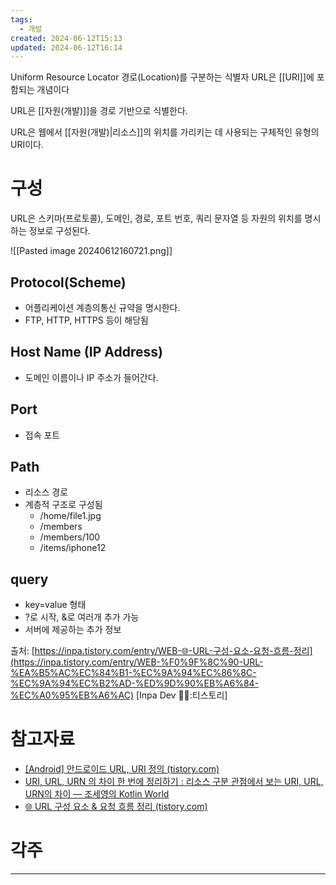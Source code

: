 ```yaml
---
tags:
  - 개발
created: 2024-06-12T15:13
updated: 2024-06-12T16:14
---
```

Uniform Resource Locator
경로(Location)를 구분하는 식별자
URL은 [[URI]]에 포함되는 개념이다

URL은 [[자원(개발)]]을 경로 기반으로 식별한다.

URL은 웹에서 [[자원(개발)|리소스]]의 위치를 가리키는 데 사용되는 구체적인 유형의 URI이다.
# 구성
URL은 스키마(프로토콜), 도메인, 경로, 포트 번호, 쿼리 문자열 등 자원의 위치를 명시하는 정보로 구성된다.

![[Pasted image 20240612160721.png]]

## Protocol(Scheme)
- 어플리케이션 계층의통신 규약을 명시한다.
- FTP, HTTP, HTTPS 등이 해당됨
## Host Name (IP Address)
- 도메인 이름이나 IP 주소가 들어간다.
## Port
- 접속 포트
## Path
- 리소스 경로
- 계층적 구조로 구성됨
	- /home/file1.jpg
	- /members
	- /members/100
	- /items/iphone12
## query
- key=value 형태
- ?로 시작, &로 여러개 추가 가능
- 서버에 제공하는 추가 정보

출처: [https://inpa.tistory.com/entry/WEB-🌐-URL-구성-요소-요청-흐름-정리](https://inpa.tistory.com/entry/WEB-%F0%9F%8C%90-URL-%EA%B5%AC%EC%84%B1-%EC%9A%94%EC%86%8C-%EC%9A%94%EC%B2%AD-%ED%9D%90%EB%A6%84-%EC%A0%95%EB%A6%AC) [Inpa Dev 👨‍💻:티스토리]
# 참고자료
- [[Android] 안드로이드 URL, URI 정의 (tistory.com)](https://bada744.tistory.com/138)
- [URI, URL, URN 의 차이 한 번에 정리하기 : 리소스 구분 관점에서 보는 URI, URL, URN의 차이 — 조세영의 Kotlin World](https://kotlinworld.com/96#URI%EC%--%--%--URL%-C%--URN%EC%-D%--%--%EA%B-%--%EA%B-%--)
- [🌐 URL 구성 요소 & 요청 흐름 정리 (tistory.com)](https://inpa.tistory.com/entry/WEB-%F0%9F%8C%90-URL-%EA%B5%AC%EC%84%B1-%EC%9A%94%EC%86%8C-%EC%9A%94%EC%B2%AD-%ED%9D%90%EB%A6%84-%EC%A0%95%EB%A6%AC)
# 각주
---